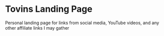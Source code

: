 # Tovins Landing Page
Personal landing page for links from social media, YouTube videos, 
and any other affiliate links I may gather

